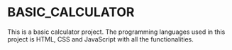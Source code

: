 # BASIC_CALCULATOR
This is a basic calculator project. The programming languages used in this project is HTML, CSS and JavaScript with all the functionalities.

